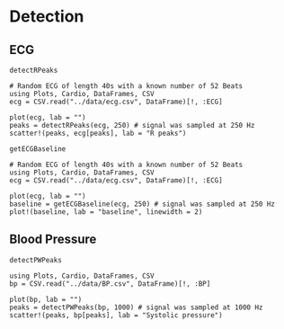# Detection

## ECG

```@docs
detectRPeaks
```

```@setup rpeaks
# Random ECG of length 40s with a known number of 52 Beats
using Plots, Cardio, DataFrames, CSV
ecg = CSV.read("../data/ecg.csv", DataFrame)[!, :ECG]
```

```@example rpeaks
plot(ecg, lab = "")
peaks = detectRPeaks(ecg, 250) # signal was sampled at 250 Hz
scatter!(peaks, ecg[peaks], lab = "R peaks")
```

```@docs
getECGBaseline
```

```@setup baseline
# Random ECG of length 40s with a known number of 52 Beats
using Plots, Cardio, DataFrames, CSV
ecg = CSV.read("../data/ecg.csv", DataFrame)[!, :ECG]
```

```@example baseline
plot(ecg, lab = "")
baseline = getECGBaseline(ecg, 250) # signal was sampled at 250 Hz
plot!(baseline, lab = "baseline", linewidth = 2)
```
## Blood Pressure

```@docs
detectPWPeaks
```

```@setup pwpeak
using Plots, Cardio, DataFrames, CSV
bp = CSV.read("../data/BP.csv", DataFrame)[!, :BP]
```

```@example pwpeak
plot(bp, lab = "")
peaks = detectPWPeaks(bp, 1000) # signal was sampled at 1000 Hz
scatter!(peaks, bp[peaks], lab = "Systolic pressure")
```